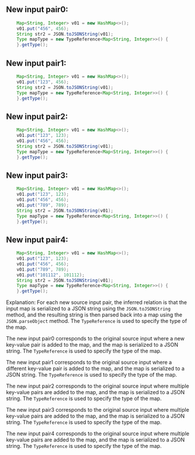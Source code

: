 ## New input pair0:
```java
    Map<String, Integer> v01 = new HashMap<>();
    v01.put("456", 456);
    String str2 = JSON.toJSONString(v01);
    Type mapType = new TypeReference<Map<String, Integer>>() {
    }.getType();
```

## New input pair1:
```java
    Map<String, Integer> v01 = new HashMap<>();
    v01.put("123", 456);
    String str2 = JSON.toJSONString(v01);
    Type mapType = new TypeReference<Map<String, Integer>>() {
    }.getType();
```

## New input pair2:
```java
    Map<String, Integer> v01 = new HashMap<>();
    v01.put("123", 123);
    v01.put("456", 456);
    String str2 = JSON.toJSONString(v01);
    Type mapType = new TypeReference<Map<String, Integer>>() {
    }.getType();
```

## New input pair3:
```java
    Map<String, Integer> v01 = new HashMap<>();
    v01.put("123", 123);
    v01.put("456", 456);
    v01.put("789", 789);
    String str2 = JSON.toJSONString(v01);
    Type mapType = new TypeReference<Map<String, Integer>>() {
    }.getType();
```

## New input pair4:
```java
    Map<String, Integer> v01 = new HashMap<>();
    v01.put("123", 123);
    v01.put("456", 456);
    v01.put("789", 789);
    v01.put("101112", 101112);
    String str2 = JSON.toJSONString(v01);
    Type mapType = new TypeReference<Map<String, Integer>>() {
    }.getType();
```

Explanation:
For each new source input pair, the inferred relation is that the input map is serialized to a JSON string using the `JSON.toJSONString` method, and the resulting string is then parsed back into a map using the `JSON.parseObject` method. The `TypeReference` is used to specify the type of the map.

The new input pair0 corresponds to the original source input where a new key-value pair is added to the map, and the map is serialized to a JSON string. The `TypeReference` is used to specify the type of the map.

The new input pair1 corresponds to the original source input where a different key-value pair is added to the map, and the map is serialized to a JSON string. The `TypeReference` is used to specify the type of the map.

The new input pair2 corresponds to the original source input where multiple key-value pairs are added to the map, and the map is serialized to a JSON string. The `TypeReference` is used to specify the type of the map.

The new input pair3 corresponds to the original source input where multiple key-value pairs are added to the map, and the map is serialized to a JSON string. The `TypeReference` is used to specify the type of the map.

The new input pair4 corresponds to the original source input where multiple key-value pairs are added to the map, and the map is serialized to a JSON string. The `TypeReference` is used to specify the type of the map.
